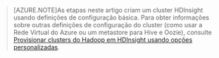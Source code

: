 
> [AZURE.NOTE]As etapas neste artigo criam um cluster HDInsight usando definições de configuração básica. Para obter informações sobre outras definições de configuração do cluster (como usar a Rede Virtual do Azure ou um metastore para Hive e Oozie), consulte [Provisionar clusters do Hadoop em HDInsight usando opções personalizadas](../articles/hdinsight/hdinsight-provision-clusters.md).

<!---HONumber=August15_HO6-->